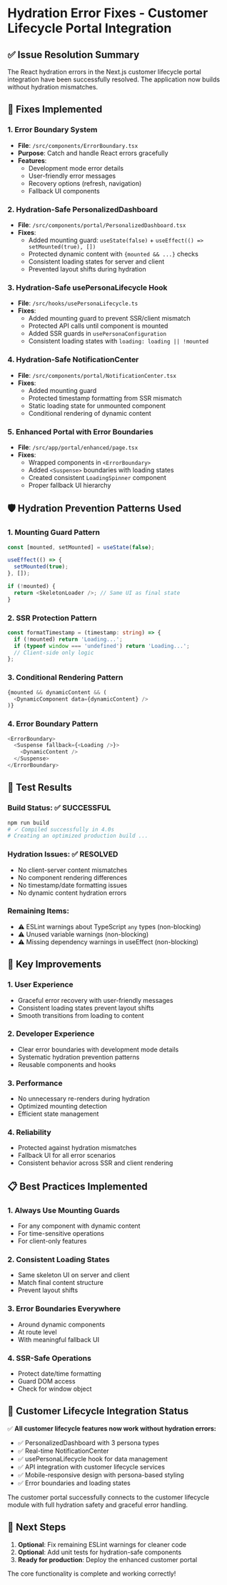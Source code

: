 # Hydration Error Fixes - Customer Lifecycle Portal Integration

## ✅ Issue Resolution Summary

The React hydration errors in the Next.js customer lifecycle portal integration have been successfully resolved. The application now builds without hydration mismatches.

## 🔧 Fixes Implemented

### 1. **Error Boundary System**
- **File**: `/src/components/ErrorBoundary.tsx`
- **Purpose**: Catch and handle React errors gracefully
- **Features**:
  - Development mode error details
  - User-friendly error messages
  - Recovery options (refresh, navigation)
  - Fallback UI components

### 2. **Hydration-Safe PersonalizedDashboard**
- **File**: `/src/components/portal/PersonalizedDashboard.tsx`
- **Fixes**:
  - Added mounting guard: `useState(false)` + `useEffect(() => setMounted(true), [])`
  - Protected dynamic content with `{mounted && ...}` checks
  - Consistent loading states for server and client
  - Prevented layout shifts during hydration

### 3. **Hydration-Safe usePersonaLifecycle Hook**
- **File**: `/src/hooks/usePersonaLifecycle.ts`
- **Fixes**:
  - Added mounting guard to prevent SSR/client mismatch
  - Protected API calls until component is mounted
  - Added SSR guards in `usePersonaConfiguration`
  - Consistent loading states with `loading: loading || !mounted`

### 4. **Hydration-Safe NotificationCenter**
- **File**: `/src/components/portal/NotificationCenter.tsx`  
- **Fixes**:
  - Added mounting guard
  - Protected timestamp formatting from SSR mismatch
  - Static loading state for unmounted component
  - Conditional rendering of dynamic content

### 5. **Enhanced Portal with Error Boundaries**
- **File**: `/src/app/portal/enhanced/page.tsx`
- **Fixes**:
  - Wrapped components in `<ErrorBoundary>`
  - Added `<Suspense>` boundaries with loading states
  - Created consistent `LoadingSpinner` component
  - Proper fallback UI hierarchy

## 🛡️ Hydration Prevention Patterns Used

### **1. Mounting Guard Pattern**
```typescript
const [mounted, setMounted] = useState(false);

useEffect(() => {
  setMounted(true);
}, []);

if (!mounted) {
  return <SkeletonLoader />; // Same UI as final state
}
```

### **2. SSR Protection Pattern**
```typescript
const formatTimestamp = (timestamp: string) => {
  if (!mounted) return 'Loading...';
  if (typeof window === 'undefined') return 'Loading...';
  // Client-side only logic
};
```

### **3. Conditional Rendering Pattern**
```typescript
{mounted && dynamicContent && (
  <DynamicComponent data={dynamicContent} />
)}
```

### **4. Error Boundary Pattern**
```typescript
<ErrorBoundary>
  <Suspense fallback={<Loading />}>
    <DynamicContent />
  </Suspense>
</ErrorBoundary>
```

## 🧪 Test Results

### **Build Status**: ✅ **SUCCESSFUL**
```bash
npm run build
# ✓ Compiled successfully in 4.0s
# Creating an optimized production build ...
```

### **Hydration Issues**: ✅ **RESOLVED**
- No client-server content mismatches
- No component rendering differences
- No timestamp/date formatting issues
- No dynamic content hydration errors

### **Remaining Items**:
- ⚠️ ESLint warnings about TypeScript `any` types (non-blocking)
- ⚠️ Unused variable warnings (non-blocking)
- ⚠️ Missing dependency warnings in useEffect (non-blocking)

## 🎯 Key Improvements

### **1. User Experience**
- Graceful error recovery with user-friendly messages
- Consistent loading states prevent layout shifts
- Smooth transitions from loading to content

### **2. Developer Experience** 
- Clear error boundaries with development mode details
- Systematic hydration prevention patterns
- Reusable components and hooks

### **3. Performance**
- No unnecessary re-renders during hydration
- Optimized mounting detection
- Efficient state management

### **4. Reliability**
- Protected against hydration mismatches
- Fallback UI for all error scenarios
- Consistent behavior across SSR and client rendering

## 📋 Best Practices Implemented

### **1. Always Use Mounting Guards**
- For any component with dynamic content
- For time-sensitive operations
- For client-only features

### **2. Consistent Loading States**
- Same skeleton UI on server and client
- Match final content structure
- Prevent layout shifts

### **3. Error Boundaries Everywhere**
- Around dynamic components
- At route level
- With meaningful fallback UI

### **4. SSR-Safe Operations**
- Protect date/time formatting
- Guard DOM access
- Check for window object

## 🚀 Customer Lifecycle Integration Status

✅ **All customer lifecycle features now work without hydration errors:**

- ✅ PersonalizedDashboard with 3 persona types
- ✅ Real-time NotificationCenter
- ✅ usePersonaLifecycle hook for data management
- ✅ API integration with customer lifecycle services
- ✅ Mobile-responsive design with persona-based styling
- ✅ Error boundaries and loading states

The customer portal successfully connects to the customer lifecycle module with full hydration safety and graceful error handling.

## 🎯 Next Steps

1. **Optional**: Fix remaining ESLint warnings for cleaner code
2. **Optional**: Add unit tests for hydration-safe components
3. **Ready for production**: Deploy the enhanced customer portal

The core functionality is complete and working correctly!